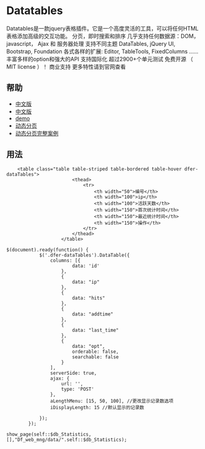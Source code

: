 # Datatables

Datatables是一款jquery表格插件。它是一个高度灵活的工具，可以将任何HTML表格添加高级的交互功能。
分页，即时搜索和排序
几乎支持任何数据源：DOM， javascript， Ajax 和 服务器处理
支持不同主题 DataTables, jQuery UI, Bootstrap, Foundation
各式各样的扩展: Editor, TableTools, FixedColumns ……
丰富多样的option和强大的API
支持国际化
超过2900+个单元测试
免费开源 （ MIT license ）！ 商业支持
更多特性请到官网查看


## 帮助 
- [中文版](https://datatables.net/download/)
- [中文版](http://datatables.club/)
- [demo](http://datatables.club/example/#basic_init)
- [动态分页](http://datatables.club/manual/server-side)
- [动态分页完整案例](https://datatables.net/examples/server_side/simple.html)


## 用法

```
	<table class="table table-striped table-bordered table-hover dfer-dataTables">
						<thead>
							<tr>
								<th width="50">编号</th>
								<th width="100">ip</th>
								<th width="100">活跃天数</th>
								<th width="150">首次统计时间</th>
								<th width="150">最近统计时间</th>
								<th width="150">操作</th>
							</tr>
						</thead>
					</table>
```

```
$(document).ready(function() {
			$('.dfer-dataTables').DataTable({
				columns: [{
						data: 'id'
					},
					{
						data: "ip"
					},
					{
						data: "hits"
					},
					{
						data: "addtime"
					},
					{
						data: "last_time"
					},
					{
						data: "opt",
						orderable: false,
						searchable: false
					}
				],
				serverSide: true,
				ajax: {
					url: '',
					type: 'POST'
				},
				aLengthMenu: [15, 50, 100], //更改显示记录数选项
				iDisplayLength: 15 //默认显示的记录数

			});
		});

```
```
show_page(self::$db_Statistics,[],"Df_web_mng/data/".self::$db_Statistics);
```
